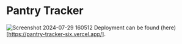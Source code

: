 # Pantry Tracker
![Screenshot 2024-07-29 160512](https://github.com/user-attachments/assets/cd0e6e26-b973-4eed-a38f-a33347a99d60)
Deployment can be found (here)[https://pantry-tracker-six.vercel.app/]. 
